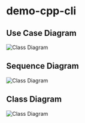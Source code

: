 # demo-cpp-cli

## Use Case Diagram

![Class Diagram](http://www.plantuml.com/plantuml/proxy?cache=no&fmt=svg&src=https://raw.githubusercontent.com/djvelimir/demo-cpp-cli/main/diagrams/UseCase.puml)

## Sequence Diagram

![Class Diagram](http://www.plantuml.com/plantuml/proxy?cache=no&fmt=svg&src=https://raw.githubusercontent.com/djvelimir/demo-cpp-cli/main/diagrams/Sequence.puml)

## Class Diagram

![Class Diagram](http://www.plantuml.com/plantuml/proxy?cache=no&fmt=svg&src=https://raw.githubusercontent.com/djvelimir/demo-cpp-cli/main/diagrams/Class.puml)
